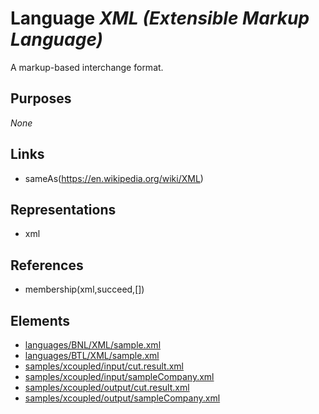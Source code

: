 # Language _XML (Extensible Markup Language)_
A markup-based interchange format.

## Purposes
_None_

## Links
* sameAs(https://en.wikipedia.org/wiki/XML)

## Representations
* xml

## References
* membership(xml,succeed,[])

## Elements
* [languages/BNL/XML/sample.xml](../../languages/BNL/XML/sample.xml)
* [languages/BTL/XML/sample.xml](../../languages/BTL/XML/sample.xml)
* [samples/xcoupled/input/cut.result.xml](../../samples/xcoupled/input/cut.result.xml)
* [samples/xcoupled/input/sampleCompany.xml](../../samples/xcoupled/input/sampleCompany.xml)
* [samples/xcoupled/output/cut.result.xml](../../samples/xcoupled/output/cut.result.xml)
* [samples/xcoupled/output/sampleCompany.xml](../../samples/xcoupled/output/sampleCompany.xml)
